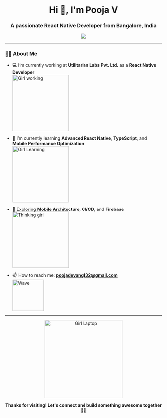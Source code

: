 <h1 align="center">Hi 👋, I'm Pooja V</h1>
<h3 align="center">A passionate React Native Developer from Bangalore, India</h3>

<p align="center">
  <img src="https://media1.giphy.com/media/v1.Y2lkPTc5MGI3NjExNjd6b25lNXNiMDV2YmFhYmI1bWo3aGNvbjBraHVmYzRyanY0cHNxaCZlcD12MV9pbnRlcm5hbF9naWZfYnlfaWQmY3Q9Zw/L1R1tvI9svkIWwpVYr/giphy.gif" />
</p>

---

### 👩‍💻 About Me

- 💻 I’m currently working at **Utilitarian Labs Pvt. Ltd.** as a **React Native Developer**  
  <img src="https://media.giphy.com/media/fwbzI2kV3Qrlpkh59Y/giphy.gif" width="180" alt="Girl working" />

- 🌱 I’m currently learning **Advanced React Native**, **TypeScript**, and **Mobile Performance Optimization**  
  <img src="https://media.giphy.com/media/kH1DBkPNyZPOk0BxrM/giphy.gif" width="180" alt="Girl Learning" />

- 🧠 Exploring **Mobile Architecture**, **CI/CD**, and **Firebase**  
  <img src="https://media.giphy.com/media/26tn33aiTi1jkl6H6/giphy.gif" width="180" alt="Thinking girl" />

- 📫 How to reach me: **poojadevang132@gmail.com**  
  <img src="https://media.giphy.com/media/hvRJCLFzcasrR4ia7z/giphy.gif" width="100" alt="Wave" />

---

<p align="center">
  <img src="https://media.giphy.com/media/juua9i2c2fA0AIp2iq/giphy.gif" width="250" alt="Girl Laptop" />
</p>

<p align="center"><b>Thanks for visiting! Let's connect and build something awesome together 💙🚀</b></p>
